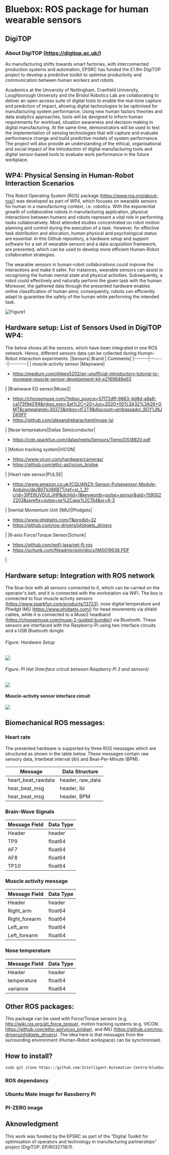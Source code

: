 # Bluebox: ROS package for human wearable sensors  


## DigiTOP
### About DigiTOP (https://digitop.ac.uk/)
As manufacturing shifts towards smart factories, with interconnected production systems and automation, EPSRC has funded the £1.9m DigiTOP project to develop a predictive toolkit to optimise productivity and communication between human workers and robots.

Academics at the University of Nottingham, Cranfield University, Loughborough University and the Bristol Robotics Lab are collaborating to deliver an open-access suite of digital tools to enable the real-time capture and prediction of impact, allowing digital technologies to be optimised for manufacturing system performance. Using new human factors theories and data analytics approaches, tools will be designed to inform human requirements for workload, situation awareness and decision making in digital manufacturing. At the same time, demonstrators will be used to test the implementation of sensing technologies that will capture and evaluate performance change and build predictive models of system performance. The project will also provide an understanding of the ethical, organisational and social impact of the introduction of digital manufacturing tools and digital sensor-based tools to evaluate work performance in the future workplace.

## WP4: Physical Sensing in Human-Robot Interaction Scenarios 

This Robot Operating System (ROS) package (https://www.ros.org/about-ros/) was developed as part of WP4, which focuses on wearable sensors for human in a manufacturing context, i.e. robotics. With the exponential growth of collaborative robots in manufacturing application, physical interactions between humans and robots represent a vital role in performing tasks collaboratively. Most attended studies concentrated on robot motion planning and control during the execution of a task. However, for effective task distribution and allocation, human physical and psychological status are essential. In this Github repository, a hardware setup and support software for a set of wearable sensors and a data acquisition framework, are presented, which can be used to develop more efficient Human-Robot collaboration strategies. 

The wearable sensors in human-robot collaborations could improve the interactions and make it safer. For instances, wearable sensors can assist in recognising the human mental state and physical activities. Subsequently, a robot could effectively and naturally perform the given task with the human. Moreover, the gathered data through the presented hardware enables online classification of human aims; consequently, robots can efficiently adapt to guarantee the safety of the human while performing the intended task. 

![Figure1](https://github.com/Intelligent-Automation-Centre/bluebox/blob/master/weabaleSensor-page-001.jpg)

## Hardware setup: List of Sensors Used in DigiTOP WP4:
The below shows all the sensors, which have been integrated in one ROS network. Hence, different sensors data can be collected during Human-Robot Interaction experiments. 
|Sensors| Brand | Comments|
|-------|-------|---------|
| muscle activity sensor |Mayoware|<ul><li>https://medium.com/@leex5202/an-unofficial-introductory-tutorial-to-myoware-muscle-sensor-development-kit-e2169948e63</il></ul>|
|Brainwave EG sensor|Muse2|<ul><li>https://choosemuse.com/?mbsy_source=57f72dff-9863-4d8d-a6a8-ca173f9e01f4&mbsy_exp=Sat%2C+20+Jun+2020+00%3A32%3A26+GMT&campaignid=30373&mbsy=tF2T9&discount=ambassador_8GY1JNJDK9FF</li><li>https://github.com/alexandrebarachant/muse-lsl</li></ul>|
|Nose tempreature|Dallas Semiconductor|<ul><li>https://cdn.sparkfun.com/datasheets/Sensors/Temp/DS18B20.pdf</il></ul>|
|Motion tracking system|VICON|<ul><li>https://www.vicon.com/hardware/cameras/</li><li>https://github.com/ethz-asl/vicon_bridge</li></ul>|
|Heart rate sensor|PULSE|<ul><li>https://www.amazon.co.uk/ICQUANZX-Sensor-Pulsesensor-Module-Arduino/dp/B07VJ9XB7T/ref=sr_1_3?crid=3IPE6UVDULJHP&dchild=1&keywords=pulse+sensor&qid=1590022203&sprefix=pulse+se%2Caps%2C154&sr=8-3</il></ul>|
|Inertial Momentum Unit (IMU)|Phidgets|<ul><li>https://www.phidgets.com/?&prodid=32</li><li>https://github.com/ros-drivers/phidgets_drivers</li></ul>|
|6-axis Force/Torque Sensor|Schunk|<ul><li>https://github.com/epfl-lasa/net-ft-ros</li><li>https://schunk.com/fileadmin/pim/docs/IM0019638.PDF</li></ul>|


## Hardware setup: Integration with ROS network
The blue-box with all sensors connected to it, which can be carried on the operator's belt, and it is connected with the workstation via WiFi. The box is connected to four muscle activity sensors (https://www.sparkfun.com/products/13723), nose digital temperature and Phedgit IMU (https://www.phidgets.com/) for head movements via shield cables, while it is connected to a Muse2 headband (https://choosemuse.com/muse-2-guided-bundle/) via Bluetooth. These sensors are interfaced with the Raspberry-Pi using two interface circuits and a USB Bluetooth dongle.
###### Figure: Hardware Setup
![](https://github.com/Intelligent-Automation-Centre/bluebox/blob/master/figure3_updated-page-001.jpg)
###### Figure: PI Hat (Interface cricuit between Raspberry Pi 3 and sensors)
![](https://github.com/Intelligent-Automation-Centre/bluebox/blob/master/Blue_pi_hat.gif)
#### Muscle-activity sensor interface circuit
![](https://github.com/Intelligent-Automation-Centre/bluebox/blob/master/wiring_diagram-page-001.jpg)
## Biomechanical ROS messages:
### Heart rate
The presented hardware is supported by three ROS messages which are structured as shown in the table below. These messages contain raw sensory data, Interbeat interval (ibi) and Beat-Per-Minute (BPM).

|     Message   | Data Structure|
| ------------- | ------------- |
| heart_beat_rawdata | header, raw_data  |
| hear_beat_msg  | header, ibi  |
| hear_beat_msg  | header, BPM  |

### Brain-Wave Signals
|     Message Field   | Data Type|
| ------------- | ------------- |
| Header        | header        |
| TP9           | float64       |
| AF7           | float64       |
| AF8           | float64       |
| TP10          | float64       |

### Muscle activity message
|     Message Field   | Data Type|
| ------------- | ------------- |
| Header        | header        |
| Right_arm     | float64       |
| Right_forearm | float64       |
| Left_arm      | float64       |
| Left_forearm  | float64       |

### Nose temperature
|  Message Field   | Data Type|
| ------------- | ------------- |
| Header        |   header      |
| temperature   |     float64   |
| variance      | float64       |

 

## Other ROS packages:
This package can be used with Force/Torque sensors (e.g. http://wiki.ros.org/ati_force_torque), motion tracking systems (e.g. VICON: https://github.com/ethz-asl/vicon_bridge), and IMU (https://github.com/ros-drivers/phidgets_drivers). The idea here is that messages from the surrounding environment (Human-Robot workspace) can be synchronised.

## How to install?
```python
sudo git clone https://github.com/Intelligent-Automation-Centre/bluebox.git
```

### ROS dependancy

### Ubuntu Mate image for Rassberry Pi

### PI-ZERO image

## Aknowledgment
This work was funded by the EPSRC as part of the “Digital Toolkit for optimisation of operators and technology in manufacturing partnerships” project (DigiTOP; EP/R032718/1).

